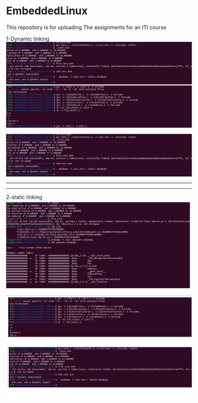 # EmbeddedLinux
This repository is for uploading  The assignments for an ITI course

1-Dynamic linking
![Screenshot 1](Embedded_Linux/screenshots/Screenshot1.png)
![Screenshot 2](Embedded_Linux/screenshots/Screenshot2.png)


![Screenshot 3](Embedded_Linux/screenshots/Screenshot1.png)














--------------------------------------------------------------------------------------------------------------------------------------------------------------
---------------------------------------------------------------------------------------------------------------------------------------------------------------

2-static linking
![Screenshot 4](Embedded_Linux/screenshots/Screenshot4.png)

![Screenshot 5](Embedded_Linux/screenshots/Screenshot5.png)

